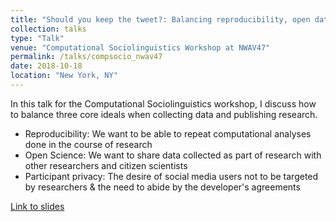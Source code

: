 ```yaml
---
title: "Should you keep the tweet?: Balancing reproducibility, open data and participant privacy"
collection: talks
type: "Talk"
venue: "Computational Sociolinguistics Workshop at NWAV47"
permalink: /talks/compsocio_nwav47
date: 2018-10-18
location: "New York, NY"
---
```


In this talk for the Computational Sociolinguistics workshop, I discuss how to balance three core ideals when collecting data and publishing research. 

* Reproducibility: We want to be able to repeat computational analyses done in the course of research
* Open Science: We want to share data collected as part of research with other researchers and citizen scientists
* Participant privacy: The desire of social media users not to be targeted by researchers & the need to abide by the developer's agreements 

[Link to slides](http://www.rctatman.com/files/Tatman_2018_NWAV_ShouldYouKeepTheTweet.pdf) 
